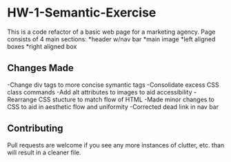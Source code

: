 # HW-1-Semantic-Exercise

This is a code refactor of a basic web page for a marketing agency.
Page consists of 4 main sections:
    *header w/nav bar
    *main image
    *left aligned boxes
    *right aligned box

## Changes Made

-Change div tags to more concise symantic tags
-Consolidate excess CSS class commands
-Add alt attributes to images to aid accessibility
-Rearrange CSS stucture to match flow of HTML
-Made minor changes to CSS to aid in aesthetic flow and uniformity
-Corrected dead link in nav bar

## Contributing

Pull requests are welcome if you see any more instances of clutter, etc. than will result in a cleaner file.